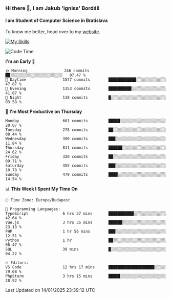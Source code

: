 ### Hi there 👋, I am Jakub 'igniss' Bordáš

#### I am Student of Computer Science in Bratislava
To know me better, head over to my [website](https://bordas.sk).

[![My Skills](https://skillicons.dev/icons?i=js,html,css,figma,svelte,java,kotlin,python,postgresql,typescript,nest,nodejs)](https://bordas.sk)


<!--START_SECTION:waka-->
![Code Time](http://img.shields.io/badge/Code%20Time-1%2C631%20hrs%2047%20mins-blue)

**I'm an Early 🐤** 

```text
🌞 Morning                246 commits         ██░░░░░░░░░░░░░░░░░░░░░░░   07.47 % 
🌆 Daytime                1577 commits        ████████████░░░░░░░░░░░░░   47.87 % 
🌃 Evening                1353 commits        ██████████░░░░░░░░░░░░░░░   41.07 % 
🌙 Night                  118 commits         █░░░░░░░░░░░░░░░░░░░░░░░░   03.58 % 
```
📅 **I'm Most Productive on Thursday** 

```text
Monday                   661 commits         █████░░░░░░░░░░░░░░░░░░░░   20.07 % 
Tuesday                  278 commits         ██░░░░░░░░░░░░░░░░░░░░░░░   08.44 % 
Wednesday                390 commits         ███░░░░░░░░░░░░░░░░░░░░░░   11.84 % 
Thursday                 811 commits         ██████░░░░░░░░░░░░░░░░░░░   24.62 % 
Friday                   320 commits         ██░░░░░░░░░░░░░░░░░░░░░░░   09.71 % 
Saturday                 355 commits         ███░░░░░░░░░░░░░░░░░░░░░░   10.78 % 
Sunday                   479 commits         ████░░░░░░░░░░░░░░░░░░░░░   14.54 % 
```


📊 **This Week I Spent My Time On** 

```text
🕑︎ Time Zone: Europe/Budapest

💬 Programming Languages: 
TypeScript               6 hrs 37 mins       ███████████░░░░░░░░░░░░░░   42.64 % 
Vue.js                   3 hrs 35 mins       ██████░░░░░░░░░░░░░░░░░░░   23.13 % 
PHP                      1 hr 56 mins        ███░░░░░░░░░░░░░░░░░░░░░░   12.51 % 
Python                   1 hr                ██░░░░░░░░░░░░░░░░░░░░░░░   06.47 % 
SQL                      39 mins             █░░░░░░░░░░░░░░░░░░░░░░░░   04.22 % 

🔥 Editors: 
VS Code                  12 hrs 17 mins      ████████████████████░░░░░   79.08 % 
PhpStorm                 3 hrs 15 mins       █████░░░░░░░░░░░░░░░░░░░░   20.92 % 
```


 Last Updated on 14/01/2025 23:39:12 UTC
<!--END_SECTION:waka-->
